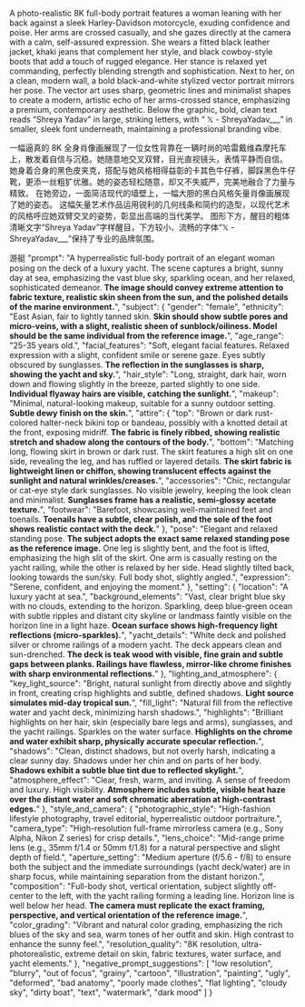 A photo-realistic 8K full-body portrait features a woman leaning with her back against a sleek Harley-Davidson motorcycle, exuding confidence and poise. Her arms are crossed casually, and she gazes directly at the camera with a calm, self-assured expression. 
She wears a fitted black leather jacket, khaki jeans that complement her style, and black cowboy-style boots that add a touch of rugged elegance. Her stance is relaxed yet commanding, perfectly blending strength and sophistication. 
Next to her, on a clean, modern wall, a bold black-and-white stylized vector portrait mirrors her pose. 
The vector art uses sharp, geometric lines and minimalist shapes to create a modern, artistic echo of her arms-crossed stance, emphasizing a premium, 
contemporary aesthetic. Below the graphic, bold, clean text reads “Shreya Yadav” in large, striking letters, with “ 𝕏 - ShreyaYadav___” in smaller, 
sleek font underneath, maintaining a professional branding vibe.

一幅逼真的 8K 全身肖像画展现了一位女性背靠在一辆时尚的哈雷戴维森摩托车上，散发着自信与沉稳。她随意地交叉双臂，目光直视镜头，表情平静而自信。
她身着合身的黑色皮夹克，搭配与她风格相得益彰的卡其色牛仔裤，脚踩黑色牛仔靴，更添一丝粗犷优雅。她的姿态轻松随意，却又不失威严，完美地融合了力量与精致。
在她旁边，一面简洁现代的墙壁上，一幅大胆的黑白风格矢量肖像画展现了她的姿态。
这幅矢量艺术作品运用锐利的几何线条和简约的造型，以现代艺术的风格呼应她双臂交叉的姿势，彰显出高端的当代美学。
图形下方，醒目的粗体清晰文字“Shreya Yadav”字样醒目，下方较小、流畅的字体“𝕏 - ShreyaYadav___”保持了专业的品牌氛围。

游艇
"prompt": "A hyperrealistic full-body portrait of an elegant woman posing on the deck of a luxury yacht. The scene captures a bright, sunny day at sea, emphasizing the vast blue sky, sparkling ocean, and her relaxed, sophisticated demeanor. **The image should convey extreme attention to fabric texture, realistic skin sheen from the sun, and the polished details of the marine environment.**",
  "subject": {
    "gender": "female",
    "ethnicity": "East Asian, fair to lightly tanned skin. **Skin should show subtle pores and micro-veins, with a slight, realistic sheen of sunblock/oiliness. Model should be the same individual from the reference image.**",
    "age_range": "25-35 years old.",
    "facial_features": "Soft, elegant facial features. Relaxed expression with a slight, confident smile or serene gaze. Eyes subtly obscured by sunglasses. **The reflection in the sunglasses is sharp, showing the yacht and sky.**",
    "hair_style": "Long, straight, dark hair, worn down and flowing slightly in the breeze, parted slightly to one side. **Individual flyaway hairs are visible, catching the sunlight.**",
    "makeup": "Minimal, natural-looking makeup, suitable for a sunny outdoor setting. **Subtle dewy finish on the skin.**",
    "attire": {
      "top": "Brown or dark rust-colored halter-neck bikini top or bandeau, possibly with a knotted detail at the front, exposing midriff. **The fabric is finely ribbed, showing realistic stretch and shadow along the contours of the body.**",
      "bottom": "Matching long, flowing skirt in brown or dark rust. The skirt features a high slit on one side, revealing the leg, and has ruffled or layered details. **The skirt fabric is lightweight linen or chiffon, showing translucent effects against the sunlight and natural wrinkles/creases.**",
      "accessories": "Chic, rectangular or cat-eye style dark sunglasses. No visible jewelry, keeping the look clean and minimalist. **Sunglasses frame has a realistic, semi-glossy acetate texture.**",
      "footwear": "Barefoot, showcasing well-maintained feet and toenails. **Toenails have a subtle, clear polish, and the sole of the foot shows realistic contact with the deck.**"
    },
    "pose": "Elegant and relaxed standing pose. **The subject adopts the exact same relaxed standing pose as the reference image.** One leg is slightly bent, and the foot is lifted, emphasizing the high slit of the skirt. One arm is casually resting on the yacht railing, while the other is relaxed by her side. Head slightly tilted back, looking towards the sun/sky. Full body shot, slightly angled.",
    "expression": "Serene, confident, and enjoying the moment."
  },
  "setting": {
    "location": "A luxury yacht at sea.",
    "background_elements": "Vast, clear bright blue sky with no clouds, extending to the horizon. Sparkling, deep blue-green ocean with subtle ripples and distant city skyline or landmass faintly visible on the horizon line in a light haze. **Ocean surface shows high-frequency light reflections (micro-sparkles).**",
    "yacht_details": "White deck and polished silver or chrome railings of a modern yacht. The deck appears clean and sun-drenched. **The deck is teak wood with visible, fine grain and subtle gaps between planks. Railings have flawless, mirror-like chrome finishes with sharp environmental reflections.**"
  },
  "lighting_and_atmosphere": {
    "key_light_source": "Bright, natural sunlight from directly above and slightly in front, creating crisp highlights and subtle, defined shadows. **Light source simulates mid-day tropical sun.**",
    "fill_light": "Natural fill from the reflective water and yacht deck, minimizing harsh shadows.",
    "highlights": "Brilliant highlights on her hair, skin (especially bare legs and arms), sunglasses, and the yacht railings. Sparkles on the water surface. **Highlights on the chrome and water exhibit sharp, physically accurate specular reflection.**",
    "shadows": "Clean, distinct shadows, but not overly harsh, indicating a clear sunny day. Shadows under her chin and on parts of her body. **Shadows exhibit a subtle blue tint due to reflected skylight.**",
    "atmosphere_effect": "Clear, fresh, warm, and inviting. A sense of freedom and luxury. High visibility. **Atmosphere includes subtle, visible heat haze over the distant water and soft chromatic aberration at high-contrast edges.**"
  },
  "style_and_camera": {
    "photographic_style": "High-fashion lifestyle photography, travel editorial, hyperrealistic outdoor portraiture.",
    "camera_type": "High-resolution full-frame mirrorless camera (e.g., Sony Alpha, Nikon Z series) for crisp details.",
    "lens_choice": "Mid-range prime lens (e.g., 35mm f/1.4 or 50mm f/1.8) for a natural perspective and slight depth of field.",
    "aperture_setting": "Medium aperture (f/5.6 - f/8) to ensure both the subject and the immediate surroundings (yacht deck/water) are in sharp focus, while maintaining separation from the distant horizon.",
    "composition": "Full-body shot, vertical orientation, subject slightly off-center to the left, with the yacht railing forming a leading line. Horizon line is well below her head. **The camera must replicate the exact framing, perspective, and vertical orientation of the reference image.**",
    "color_grading": "Vibrant and natural color grading, emphasizing the rich blues of the sky and sea, warm tones of her outfit and skin. High contrast to enhance the sunny feel.",
    "resolution_quality": "8K resolution, ultra-photorealistic, extreme detail on skin, fabric textures, water surface, and yacht elements."
  },
  "negative_prompt_suggestions": [
    "low resolution", "blurry", "out of focus", "grainy", "cartoon", "illustration", "painting", "ugly", "deformed",
    "bad anatomy", "poorly made clothes", "flat lighting", "cloudy sky", "dirty boat", "text", "watermark", "dark mood"
  ]
}
